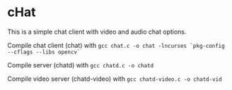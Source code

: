 cHat
====

This is a simple chat client with video and audio chat options.

Compile chat client (chat) with 
``gcc chat.c -o chat -lncurses `pkg-config --cflags --libs opencv` ``

Compile server (chatd) with
`gcc chatd.c -o chatd`

Compile video server (chatd-video) with
`gcc chatd-video.c -o chatd-vid`